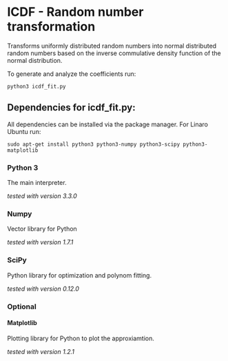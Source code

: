 ICDF - Random number transformation
===================================

Transforms uniformly distributed random numbers into normal distributed
random numbers based on the inverse commulative density function of the
normal distribution.

To generate and analyze the coefficients run:
```
python3 icdf_fit.py
```

Dependencies for icdf_fit.py:
-----------------------------

All dependencies can be installed via the package manager. For Linaro Ubuntu run:
```
sudo apt-get install python3 python3-numpy python3-scipy python3-matplotlib
```

### Python 3 ###
  
The main interpreter.

*tested with version 3.3.0*

### Numpy ###

Vector library for Python

*tested with version 1.7.1*

### SciPy ###

Python library for optimization and polynom fitting.

*tested with version 0.12.0*

### Optional ###

#### Matplotlib ####

Plotting library for Python to plot the approxiamtion.

*tested with version 1.2.1*

